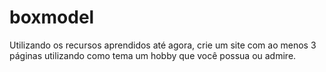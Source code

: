 # boxmodel
Utilizando os recursos aprendidos até agora, crie um site com ao menos 3 páginas utilizando como tema um hobby que você possua ou admire.
